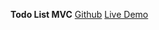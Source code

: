 **Todo List MVC** 
[Github](https://github.com/maddalax/htmgo/tree/master/examples/todo-list)
[Live Demo](https://todo-example.htmgo.dev)

